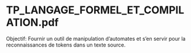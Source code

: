 # TP_LANGAGE_FORMEL_ET_COMPILATION.pdf
Objectif: Fournir un outil de manipulation d’automates et s’en servir pour la reconnaissances de tokens dans un texte source. 
